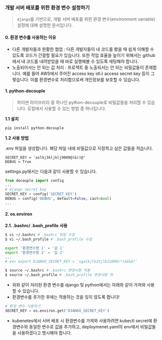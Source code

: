 ### 개발 서버 배포를 위한 환경 변수 설정하기

> `django`를 기반으로, 개발 서버 배포를 위한 환경 변수(environment variable) 설정에 대해 설명한 문서입니다. 



#### 0. 환경 변수를 사용하는 이유

- 다른 개발자들과 원활한 협업 :  다른 개발자들이 내 코드를 봤을 때 쉽게 이해할 수 있도록 코드가 간결할 필요가 있습니다. 또한 작업 효율을 높이기 위해서는 github에서 내 코드를 내려받았을 때 바로 실행해볼 수 있도록 세팅해야 합니다.
- 노출되어서는 안 되는 값 처리 :  프로젝트 중 노출되서는 안 되는 비밀값들이 존재합니다.  예를 들어 AWS에서 주어진 access key id나 access secret key 등이 그렇습니다. 이를 환경변수로 처리함으로써 개인정보를 보호할 수 있습니다.



#### 1. python-decouple

> 파이썬 라이브러리 중 하나인 python-decouple로 비밀값들을 처리할 수 있습니다. 로컬에서 사용할 수 있는 방법 중 하나입니다.



**1.1 설치**

```bash
pip install python-decouple
```

**1.2 사용 방법**

.env 파일을 생성합니다. 해당 파일 내에 비밀값으로 지정하고 싶은 값들을 적습니다. 

```
SECRET_KEY = 'aslkj3kljklj9089@(&))@'
DEBUG = True
```

settings.py에서는 다음과 같이 사용할 수 있습니다.

```python
from decouple import config
...
# django secret key
SECRET_KEY = config('SECRET_KEY')
DEBUG = config('DEBUG', default=False, cast=bool)
...

```



#### 2. os.environ

**2.1. .bashrc/ .bash_profile 사용**

```bash
$ vi ~/.bashrc # .bashrc 파일 수정
$ vi ~/.bash_profile # .bash_profile 수정
```

```bash
export '환경변수명 1' = '값 1'
export '환경변수명 2' = '값 2'
...
# ex> export DJANGO_SECRET_KEY = 'sgalkjlk23jlk22098(*)&&%&*'
```

```bash
$ source ~/.bashrc # .bashrc 변경사항 적용 
$ source ~/.bash_profile # .bash_profile 변경사항 적
```



- 위와 같이 처리된 환경 변수를 django 및 python에서는 아래와 같이 가져와 사용할 수 있습니다.  
- 환경변수를 추가한 후에는 적용하는 것을 잊지 않도록 합니다!

```python
# 환경 변수 사용하기
SECRET_KEY = os.environ.get('DJANGO_SECRET_KEY')
```

- kubenetes에서 서버 배포 시 환경변수를 가져와 사용하려면 kubectl secret에 환경변수와 동일한 변수로 값을 추가하고,  deploymenet.yaml의 env에서 비밀값들을 사용하겠다고 명시해야 합니다. 


